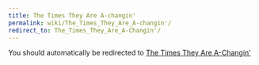 ```yaml
---
title: The Times They Are A-changin'
permalink: wiki/The_Times_They_Are_A-changin'/
redirect_to: The_Times_They_Are_A-Changin'/
---
```


You should automatically be redirected to [The Times They Are A-Changin'](The_Times_They_Are_A-Changin'/)
